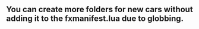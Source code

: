 ## You can create more folders for new cars without adding it to the fxmanifest.lua due to globbing.
